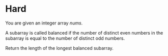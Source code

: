 # Hard

You are given an integer array $nums$.

A subarray is called balanced if the number of distinct even numbers in the subarray is equal to the number of distinct odd numbers.

Return the length of the longest balanced subarray.

```cpp
```
